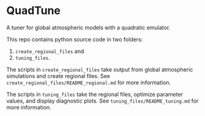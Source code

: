 # QuadTune
A tuner for global atmospheric models with a quadratic emulator.

This repo contains python source code in two folders: 
1) `create_regional_files` and 
2) `tuning_files`.

The scripts in `create_regional_files` take output from 
global atmospheric simulations and create regional files.
See `create_regional_files/README_regional.md` for more information.

The scripts in `tuning_files` take the regional files,
optimize parameter values, and display diagnostic plots.
See `tuning_files/README_tuning.md` for more information.
